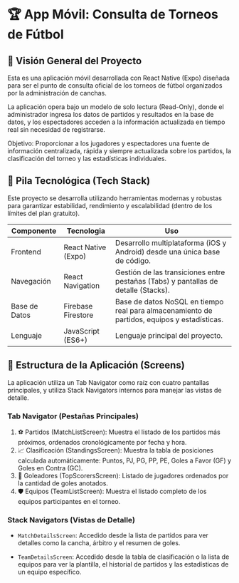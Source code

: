 # 🏆 App Móvil: Consulta de Torneos de Fútbol

## 🌟 Visión General del Proyecto

Esta es una aplicación móvil desarrollada con React Native (Expo) diseñada para ser el punto de consulta oficial de los torneos de fútbol organizados por la administración de canchas.

La aplicación opera bajo un modelo de solo lectura (Read-Only), donde el administrador ingresa los datos de partidos y resultados en la base de datos, y los espectadores acceden a la información actualizada en tiempo real sin necesidad de registrarse.

Objetivo: Proporcionar a los jugadores y espectadores una fuente de información centralizada, rápida y siempre actualizada sobre los partidos, la clasificación del torneo y las estadísticas individuales.

## 🚀 Pila Tecnológica (Tech Stack)

Este proyecto se desarrolla utilizando herramientas modernas y robustas para garantizar estabilidad, rendimiento y escalabilidad (dentro de los límites del plan gratuito).

| Componente    | Tecnologia          | Uso                                                                                         |
| ------------- | ------------------- | ------------------------------------------------------------------------------------------- |
| Frontend      | React Native (Expo) | Desarrollo multiplataforma (iOS y Android) desde una única base de código.                  |
| Navegación    | React Navigation    | Gestión de las transiciones entre pestañas (Tabs) y pantallas de detalle (Stacks).          |
| Base de Datos | Firebase Firestore  | Base de datos NoSQL en tiempo real para almacenamiento de partidos, equipos y estadísticas. |
| Lenguaje      | JavaScript (ES6+)   | Lenguaje principal del proyecto.                                                            |

## 📐 Estructura de la Aplicación (Screens)

La aplicación utiliza un Tab Navigator como raíz con cuatro pantallas principales, y utiliza Stack Navigators internos para manejar las vistas de detalle.

### Tab Navigator (Pestañas Principales)

1. ⚽ Partidos (MatchListScreen): Muestra el listado de los partidos más próximos, ordenados cronológicamente por fecha y hora.
2. 📈 Clasificación (StandingsScreen): Muestra la tabla de posiciones calculada automáticamente: Puntos, PJ, PG, PP, PE, Goles a Favor (GF) y Goles en Contra (GC).
3. 👟 Goleadores (TopScorersScreen): Listado de jugadores ordenados por la cantidad de goles anotados.
4. 🛡️ Equipos (TeamListScreen): Muestra el listado completo de los equipos participantes en el torneo.

### Stack Navigators (Vistas de Detalle)

- `MatchDetailsScreen`: Accedido desde la lista de partidos para ver detalles como la cancha, árbitro y el resumen de goles.

- `TeamDetailsScreen`: Accedido desde la tabla de clasificación o la lista de equipos para ver la plantilla, el historial de partidos y las estadísticas de un equipo específico.
